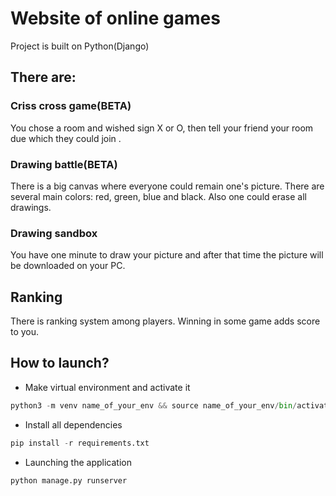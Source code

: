 # Website of online games
Project is built on Python(Django)

## There are: 
### Criss cross game(BETA)
You chose a room and wished sign X or O, then tell your friend your room due which they could join .

### Drawing battle(BETA)
There is a big canvas where everyone could remain one's picture. There are several main colors: 
red, green, blue and black. Also one could erase all drawings.

### Drawing sandbox
You have one minute to draw your picture and after that time the picture will be downloaded on your PC.

## Ranking
There is ranking system among players. Winning in some game adds score to you.

## How to launch?
+ Make virtual environment and activate it
```python
python3 -m venv name_of_your_env && source name_of_your_env/bin/activate
```

+ Install all dependencies
```python
pip install -r requirements.txt
```

+ Launching the application
```python
python manage.py runserver
```